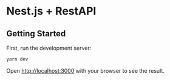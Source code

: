 # Nest.js + RestAPI

## Getting Started

First, run the development server:

```bash
yarn dev
```

Open [http://localhost:3000](http://localhost:3000) with your browser to see the result.
